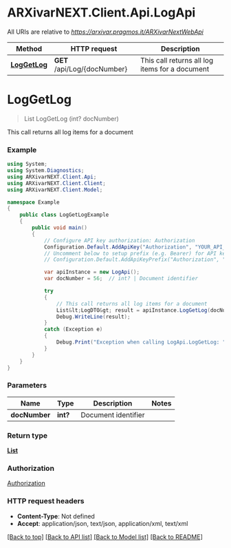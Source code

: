 # ARXivarNEXT.Client.Api.LogApi

All URIs are relative to *https://arxivar.pragmos.it/ARXivarNextWebApi*

Method | HTTP request | Description
------------- | ------------- | -------------
[**LogGetLog**](LogApi.md#loggetlog) | **GET** /api/Log/{docNumber} | This call returns all log items for a document


<a name="loggetlog"></a>
# **LogGetLog**
> List<LogDTO> LogGetLog (int? docNumber)

This call returns all log items for a document

### Example
```csharp
using System;
using System.Diagnostics;
using ARXivarNEXT.Client.Api;
using ARXivarNEXT.Client.Client;
using ARXivarNEXT.Client.Model;

namespace Example
{
    public class LogGetLogExample
    {
        public void main()
        {
            // Configure API key authorization: Authorization
            Configuration.Default.AddApiKey("Authorization", "YOUR_API_KEY");
            // Uncomment below to setup prefix (e.g. Bearer) for API key, if needed
            // Configuration.Default.AddApiKeyPrefix("Authorization", "Bearer");

            var apiInstance = new LogApi();
            var docNumber = 56;  // int? | Document identifier

            try
            {
                // This call returns all log items for a document
                List&lt;LogDTO&gt; result = apiInstance.LogGetLog(docNumber);
                Debug.WriteLine(result);
            }
            catch (Exception e)
            {
                Debug.Print("Exception when calling LogApi.LogGetLog: " + e.Message );
            }
        }
    }
}
```

### Parameters

Name | Type | Description  | Notes
------------- | ------------- | ------------- | -------------
 **docNumber** | **int?**| Document identifier | 

### Return type

[**List<LogDTO>**](LogDTO.md)

### Authorization

[Authorization](../README.md#Authorization)

### HTTP request headers

 - **Content-Type**: Not defined
 - **Accept**: application/json, text/json, application/xml, text/xml

[[Back to top]](#) [[Back to API list]](../README.md#documentation-for-api-endpoints) [[Back to Model list]](../README.md#documentation-for-models) [[Back to README]](../README.md)

